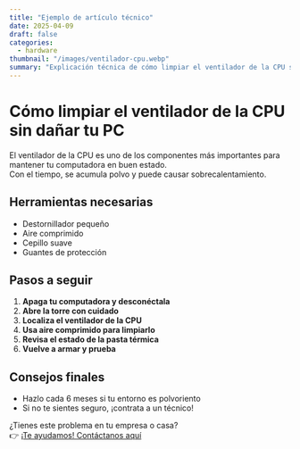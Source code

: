 ```yaml
---
title: "Ejemplo de artículo técnico"
date: 2025-04-09
draft: false
categories:
  - hardware
thumbnail: "/images/ventilador-cpu.webp"
summary: "Explicación técnica de cómo limpiar el ventilador de la CPU sin dañar tu PC"
---
```


# Cómo limpiar el ventilador de la CPU sin dañar tu PC

El ventilador de la CPU es uno de los componentes más importantes para mantener tu computadora en buen estado.  
Con el tiempo, se acumula polvo y puede causar sobrecalentamiento.

## Herramientas necesarias

- Destornillador pequeño
- Aire comprimido
- Cepillo suave
- Guantes de protección

## Pasos a seguir

1. **Apaga tu computadora y desconéctala**
2. **Abre la torre con cuidado**
3. **Localiza el ventilador de la CPU**
4. **Usa aire comprimido para limpiarlo**
5. **Revisa el estado de la pasta térmica**
6. **Vuelve a armar y prueba**

## Consejos finales

- Hazlo cada 6 meses si tu entorno es polvoriento
- Si no te sientes seguro, ¡contrata a un técnico!

¿Tienes este problema en tu empresa o casa?  
👉 [¡Te ayudamos! Contáctanos aquí](/contacto/)
